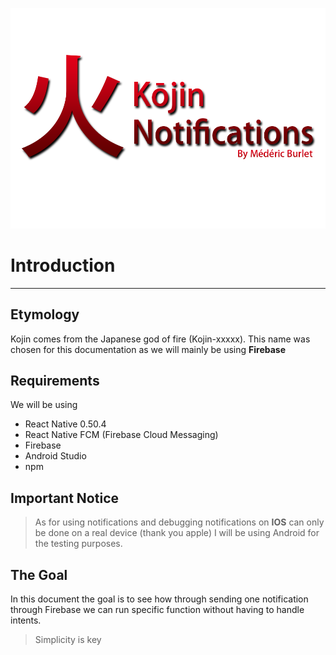 ![GitHub Logo](/assets/logo.png)

# Introduction

---

## Etymology

Kojin comes from the Japanese god of fire \(Kojin-xxxxx\). This name was chosen for this documentation as we will mainly be using **Firebase**

## Requirements

We will be using

* React Native 0.50.4
* React Native FCM \(Firebase Cloud Messaging\)
* Firebase
* Android Studio
* npm

## Important Notice

> As for using notifications and debugging notifications on **IOS** can only be done on a real device \(thank you apple\) I will be using Android for the testing purposes.

## The Goal

In this document the goal is to see how through sending one notification through Firebase we can run specific function without having to handle intents.

> Simplicity is key



